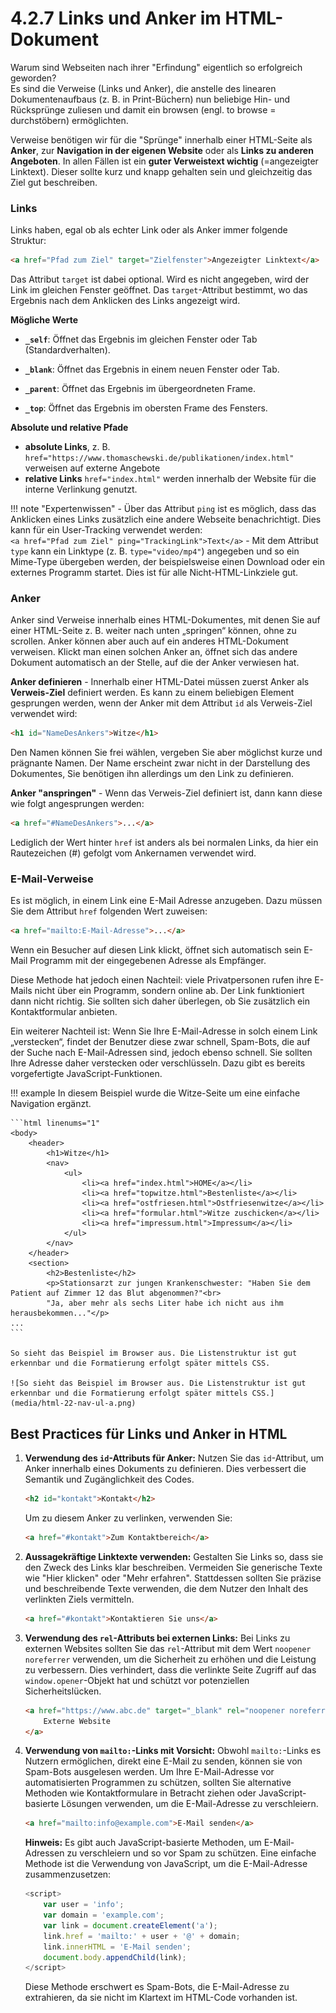 
# 4.2.7 Links und Anker im HTML-Dokument

Warum sind Webseiten nach ihrer "Erfindung" eigentlich so erfolgreich geworden?  
Es sind die Verweise (Links und Anker), die anstelle des linearen Dokumentenaufbaus (z. B. in Print-Büchern) nun beliebige Hin- und Rücksprünge zuliesen und damit ein browsen (engl. to browse = durchstöbern) ermöglichten.

Verweise benötigen wir für die "Sprünge" innerhalb einer HTML-Seite als **Anker**, zur **Navigation in der eigenen Website** oder als **Links zu anderen Angeboten**. In allen Fällen ist ein **guter Verweistext wichtig** (=angezeigter Linktext). Dieser sollte kurz und knapp gehalten sein und gleichzeitig das Ziel gut beschreiben.

### Links
Links haben, egal ob als echter Link oder als Anker immer folgende Struktur:
```html
<a href="Pfad zum Ziel" target="Zielfenster">Angezeigter Linktext</a>
```

Das Attribut `target` ist dabei optional. Wird es nicht angegeben, wird der Link im gleichen Fenster geöffnet. Das `target`-Attribut bestimmt, wo das Ergebnis nach dem Anklicken des Links angezeigt wird.

**Mögliche Werte**

- **`_self`**: Öffnet das Ergebnis im gleichen Fenster oder Tab (Standardverhalten).

- **`_blank`**: Öffnet das Ergebnis in einem neuen Fenster oder Tab.

- **`_parent`**: Öffnet das Ergebnis im übergeordneten Frame.

- **`_top`**: Öffnet das Ergebnis im obersten Frame des Fensters.



**Absolute und relative Pfade**

- **absolute Links**, z. B. `href="https://www.thomaschewski.de/publikationen/index.html"` verweisen auf externe Angebote
- **relative Links** `href="index.html"` werden innerhalb der Website für die interne Verlinkung genutzt.

!!! note "Expertenwissen"
    - Über das Attribut `ping` ist es möglich, dass das Anklicken eines Links zusätzlich eine andere Webseite benachrichtigt. Dies kann für ein User-Tracking verwendet werden:  
    `<a href="Pfad zum Ziel" ping="TrackingLink">Text</a>`
    - Mit dem Attribut `type` kann ein Linktype (z. B. `type="video/mp4"`) angegeben und so ein Mime-Type übergeben werden, der beispielsweise einen Download oder ein externes Programm startet. Dies ist für alle Nicht-HTML-Linkziele gut.

### Anker
Anker sind Verweise innerhalb eines HTML-Dokumentes, mit denen Sie auf einer HTML-Seite z. B. weiter nach unten „springen“ können, ohne zu scrollen. Anker können aber auch auf ein anderes HTML-Dokument verweisen. Klickt man einen solchen Anker an, öffnet sich das andere Dokument automatisch an der Stelle, auf die der Anker verwiesen hat.

**Anker definieren** - Innerhalb einer HTML-Datei müssen zuerst Anker als **Verweis-Ziel** definiert werden. Es kann zu einem beliebigen Element gesprungen werden, wenn der Anker mit dem Attribut `id` als Verweis-Ziel verwendet wird:
```html
<h1 id="NameDesAnkers">Witze</h1>
```

Den Namen können Sie frei wählen, vergeben Sie aber möglichst kurze und prägnante Namen. Der Name erscheint zwar nicht in der Darstellung des Dokumentes, Sie benötigen ihn allerdings um den Link zu definieren.

**Anker "anspringen"** - Wenn das Verweis-Ziel definiert ist, dann kann diese wie folgt angesprungen werden:
```html
<a href="#NameDesAnkers">...</a>
```

Lediglich der Wert hinter `href` ist anders als bei normalen Links, da hier ein Rautezeichen (#) gefolgt vom Ankernamen verwendet wird.

### E-Mail-Verweise
Es ist möglich, in einem Link eine E-Mail Adresse anzugeben. Dazu müssen Sie dem Attribut `href` folgenden Wert zuweisen:
```html
<a href="mailto:E-Mail-Adresse">...</a>
```

Wenn ein Besucher auf diesen Link klickt, öffnet sich automatisch sein E-Mail Programm mit der eingegebenen Adresse als Empfänger.

Diese Methode hat jedoch einen Nachteil: viele Privatpersonen rufen ihre E-Mails nicht über ein Programm, sondern online ab. Der Link funktioniert dann nicht richtig. Sie sollten sich daher überlegen, ob Sie zusätzlich ein Kontaktformular anbieten.

Ein weiterer Nachteil ist: Wenn Sie Ihre E-Mail-Adresse in solch einem Link „verstecken“, findet der Benutzer diese zwar schnell, Spam-Bots, die auf der Suche nach E-Mail-Adressen sind, jedoch ebenso schnell. Sie sollten Ihre Adresse daher verstecken oder verschlüsseln. Dazu gibt es bereits vorgefertigte JavaScript-Funktionen.

!!! example
    In diesem Beispiel wurde die Witze-Seite um eine einfache Navigation ergänzt.

    ```html linenums="1"
    <body>
        <header>
            <h1>Witze</h1>
            <nav>
                <ul>
                    <li><a href="index.html">HOME</a></li>
                    <li><a href="topwitze.html">Bestenliste</a></li>
                    <li><a href="ostfriesen.html">Ostfriesenwitze</a></li>
                    <li><a href="formular.html">Witze zuschicken</a></li>
                    <li><a href="impressum.html">Impressum</a></li>
                </ul>
            </nav>
        </header>
        <section>
            <h2>Bestenliste</h2>
            <p>Stationsarzt zur jungen Krankenschwester: "Haben Sie dem Patient auf Zimmer 12 das Blut abgenommen?"<br>
            "Ja, aber mehr als sechs Liter habe ich nicht aus ihm herausbekommen..."</p>
    ...
    ```

    So sieht das Beispiel im Browser aus. Die Listenstruktur ist gut erkennbar und die Formatierung erfolgt später mittels CSS.

    ![So sieht das Beispiel im Browser aus. Die Listenstruktur ist gut erkennbar und die Formatierung erfolgt später mittels CSS.](media/html-22-nav-ul-a.png)


## Best Practices für Links und Anker in HTML


1. **Verwendung des `id`-Attributs für Anker:**
    Nutzen Sie das `id`-Attribut, um Anker innerhalb eines Dokuments zu definieren. Dies verbessert die Semantik und Zugänglichkeit des Codes.
    ```html 
    <h2 id="kontakt">Kontakt</h2>
    ```

    Um zu diesem Anker zu verlinken, verwenden Sie:
    ```html 
    <a href="#kontakt">Zum Kontaktbereich</a>
    ```

2. **Aussagekräftige Linktexte verwenden:**
    Gestalten Sie Links so, dass sie den Zweck des Links klar beschreiben. Vermeiden Sie generische Texte wie "Hier klicken" oder "Mehr erfahren". Stattdessen sollten Sie präzise und beschreibende Texte verwenden, die dem Nutzer den Inhalt des verlinkten Ziels vermitteln.

    ```html linenums="1"
    <a href="#kontakt">Kontaktieren Sie uns</a>
    ```

3. **Verwendung des `rel`-Attributs bei externen Links:**
    Bei Links zu externen Websites sollten Sie das `rel`-Attribut mit dem Wert `noopener noreferrer` verwenden, um die Sicherheit zu erhöhen und die Leistung zu verbessern. Dies verhindert, dass die verlinkte Seite Zugriff auf das `window.opener`-Objekt hat und schützt vor potenziellen Sicherheitslücken.

    ```html 
    <a href="https://www.abc.de" target="_blank" rel="noopener noreferrer">
        Externe Website
    </a>
    ```

4. **Verwendung von `mailto:`-Links mit Vorsicht:**
    Obwohl `mailto:`-Links es Nutzern ermöglichen, direkt eine E-Mail zu senden, können sie von Spam-Bots ausgelesen werden. Um Ihre E-Mail-Adresse vor automatisierten Programmen zu schützen, sollten Sie alternative Methoden wie Kontaktformulare in Betracht ziehen oder JavaScript-basierte Lösungen verwenden, um die E-Mail-Adresse zu verschleiern.

    ```html linenums="1"
    <a href="mailto:info@example.com">E-Mail senden</a>
    ```

    **Hinweis:** Es gibt auch JavaScript-basierte Methoden, um E-Mail-Adressen zu verschleiern und so vor Spam zu schützen. Eine einfache Methode ist die Verwendung von JavaScript, um die E-Mail-Adresse zusammenzusetzen:

    ```JavaScript linenums="1"
    <script>
        var user = 'info';
        var domain = 'example.com';
        var link = document.createElement('a');
        link.href = 'mailto:' + user + '@' + domain;
        link.innerHTML = 'E-Mail senden';
        document.body.appendChild(link);
    </script>
    ```

    Diese Methode erschwert es Spam-Bots, die E-Mail-Adresse zu extrahieren, da sie nicht im Klartext im HTML-Code vorhanden ist.

